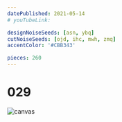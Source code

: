 ```yaml
---
datePublished: 2021-05-14
# youTubeLink: 

designNoiseSeeds: [asn, ybq]
cutNoiseSeeds: [ojd, ihc, mwh, zmq]
accentColor: '#CBB343'

pieces: 260
---
```


# 029

![canvas](https://res.cloudinary.com/abstract-puzzles/image/upload/w_2000/029_asn-ybq_ojd-ihc-mwh-zmq?raw=true)
